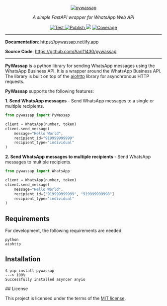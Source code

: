 <p align="center">
  <a href="https://pywassap.netlify.app"><img src="https://pywassap.netlify.app/img/logo-margin/pywassap-logo.png" alt="pywassap"></a>
</p>
<p align="center">
    <em> A simple FastAPI wrapper for WhatsApp Web API </em>
</p>
<p align="center">
<a href="https://github.com/Aarif1430/pywassap/actions/workflows/test.yml" target="_blank">
    <img src="https://github.com/Aarif1430/pywassap/actions/workflows/test.yml/badge.svg" alt="Test">
</a>
<a href="https://github.com/Aarif1430/pywassap/actions/workflows/publish.yml" target="_blank">
    <img src="https://github.com/Aarif1430/pywassap/actions/workflows/publish.yml/badge.svg" alt="Publish">
</a>
<a href="https://github.com/Aarif1430/pywassap/pulse" alt="Activity">
    <img src="https://img.shields.io/github/commit-activity/m/Aarif1430/pywassap" /></a>
<a href="https://github.com/Aarif1430/pywassap/actions/workflows/smokeshow.yml" target="_blank">
    <img src="https://github.com/Aarif1430/pywassap/actions/workflows/smokeshow.yml/badge.svg" alt="Coverage">
</p>
</p>

---

**Documentation**: <a href="https://pywassap.netlify.app" target="_blank">https://pywassap.netlify.app</a>

**Source Code**: <a href="https://github.com/Aarif1430/pywassap" target="_blank">https://github.com/Aarif1430/pywassap</a>

---
**PyWassap** is a python library for sending WhatsApp messages using the WhatsApp Business API. It is a wrapper around the WhatsApp Business API. The library is built on top of the [aiohttp](https://pypi.org/project/aiohttp/) library for asynchronous HTTP requests.

**PyWassap** supports the following features:

**1. Send WhatsApp messages** - Send WhatsApp messages to a single or multiple recipients.

```Python
from pywassap import PyWassap

client = WhatsApp(number, token)
client.send_message(
    message="Hello World",
    recipient_id="919999999999"
    recipient_type="individual"
)
```

**2. Send WhatsApp messages to multiple recipients** - Send WhatsApp messages to multiple recipients.

```Python
from pywassap import WhatsApp

client = WhatsApp(number, token)
client.send_message(
    message="Hello World",
    recipient_id=["919999999999", "919999999998"]
    recipient_type="individual"
)
```


## Requirements
For development, the following requirements are needed:
```console
python
aiohttp
```

## Installation

<div class="termy">

```console
$ pip install pywassap
---> 100%
Successfully installed asyncer anyio
```

</div>
## License

This project is licensed under the terms of the [MIT license](https://github.com/Aarif1430/pywassap/blob/main/LICENSE).
